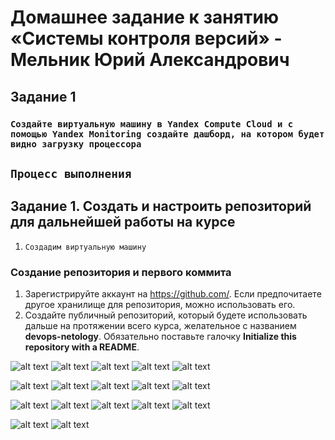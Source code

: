# Домашнее задание к занятию «Системы контроля версий» - Мельник Юрий Александрович


## Задание 1

### `Создайте виртуальную машину в Yandex Compute Cloud и с помощью Yandex Monitoring создайте дашборд, на котором будет видно загрузку процессора`
## `Процесс выполнения`
 
 



## Задание 1. Создать и настроить репозиторий для дальнейшей работы на курсе
1. `Создадим виртуальную машину`
 
### Создание репозитория и первого коммита
1. Зарегистрируйте аккаунт на https://github.com/. Если предпочитаете другое хранилище для репозитория, можно использовать его.
2. Создайте публичный репозиторий, который будете использовать дальше на протяжении всего курса, желательное с названием **devops-netology**. Обязательно поставьте галочку **Initialize this repository with a README**.




 ![alt text](https://github.com/ysatii/vcs-1/blob/main/img/image1.jpg)
 ![alt text](https://github.com/ysatii/vcs-1/blob/main/img/image1_1.jpg)
 ![alt text](https://github.com/ysatii/vcs-1/blob/main/img/image1_2.jpg)
 ![alt text](https://github.com/ysatii/vcs-1/blob/main/img/image1_3.jpg)
 ![alt text](https://github.com/ysatii/vcs-1/blob/main/img/image1_4.jpg)

 ![alt text](https://github.com/ysatii/vcs-1/blob/main/img/image1_5.jpg)
 ![alt text](https://github.com/ysatii/vcs-1/blob/main/img/image1_6.jpg)
 ![alt text](https://github.com/ysatii/vcs-1/blob/main/img/image1_7.jpg)
 ![alt text](https://github.com/ysatii/vcs-1/blob/main/img/image1_8.jpg)
 ![alt text](https://github.com/ysatii/vcs-1/blob/main/img/image1_9.jpg)

 ![alt text](https://github.com/ysatii/vcs-1/blob/main/img/image1_10.jpg)
 ![alt text](https://github.com/ysatii/vcs-1/blob/main/img/image1_11.jpg)
 ![alt text](https://github.com/ysatii/vcs-1/blob/main/img/image1_12.jpg)
 ![alt text](https://github.com/ysatii/vcs-1/blob/main/img/image1_13.jpg)
 ![alt text](https://github.com/ysatii/vcs-1/blob/main/img/image1_14.jpg)

 ![alt text](https://github.com/ysatii/vcs-1/blob/main/img/image1_15.jpg)
 ![alt text](https://github.com/ysatii/vcs-1/blob/main/img/image1_16.jpg)



 
